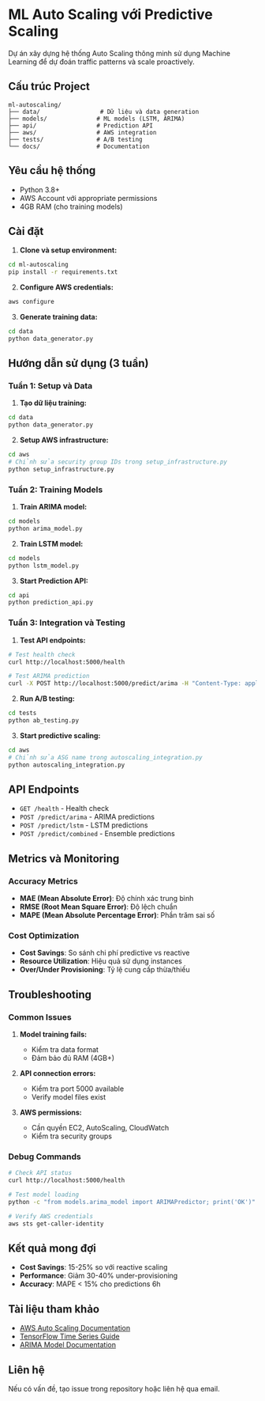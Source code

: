 # ML Auto Scaling với Predictive Scaling

Dự án xây dựng hệ thống Auto Scaling thông minh sử dụng Machine Learning để dự đoán traffic patterns và scale proactively.

## Cấu trúc Project

```
ml-autoscaling/
├── data/                 # Dữ liệu và data generation
├── models/              # ML models (LSTM, ARIMA)
├── api/                 # Prediction API
├── aws/                 # AWS integration
├── tests/               # A/B testing
└── docs/                # Documentation
```

## Yêu cầu hệ thống

- Python 3.8+
- AWS Account với appropriate permissions
- 4GB RAM (cho training models)

## Cài đặt

1. **Clone và setup environment:**
```bash
cd ml-autoscaling
pip install -r requirements.txt
```

2. **Configure AWS credentials:**
```bash
aws configure
```

3. **Generate training data:**
```bash
cd data
python data_generator.py
```

## Hướng dẫn sử dụng (3 tuần)

### Tuần 1: Setup và Data

1. **Tạo dữ liệu training:**
```bash
cd data
python data_generator.py
```

2. **Setup AWS infrastructure:**
```bash
cd aws
# Chỉnh sửa security group IDs trong setup_infrastructure.py
python setup_infrastructure.py
```

### Tuần 2: Training Models

1. **Train ARIMA model:**
```bash
cd models
python arima_model.py
```

2. **Train LSTM model:**
```bash
cd models
python lstm_model.py
```

3. **Start Prediction API:**
```bash
cd api
python prediction_api.py
```

### Tuần 3: Integration và Testing

1. **Test API endpoints:**
```bash
# Test health check
curl http://localhost:5000/health

# Test ARIMA prediction
curl -X POST http://localhost:5000/predict/arima -H "Content-Type: application/json" -d '{"steps": 24}'
```

2. **Run A/B testing:**
```bash
cd tests
python ab_testing.py
```

3. **Start predictive scaling:**
```bash
cd aws
# Chỉnh sửa ASG name trong autoscaling_integration.py
python autoscaling_integration.py
```

## API Endpoints

- `GET /health` - Health check
- `POST /predict/arima` - ARIMA predictions
- `POST /predict/lstm` - LSTM predictions  
- `POST /predict/combined` - Ensemble predictions

## Metrics và Monitoring

### Accuracy Metrics
- **MAE (Mean Absolute Error)**: Độ chính xác trung bình
- **RMSE (Root Mean Square Error)**: Độ lệch chuẩn
- **MAPE (Mean Absolute Percentage Error)**: Phần trăm sai số

### Cost Optimization
- **Cost Savings**: So sánh chi phí predictive vs reactive
- **Resource Utilization**: Hiệu quả sử dụng instances
- **Over/Under Provisioning**: Tỷ lệ cung cấp thừa/thiếu

## Troubleshooting

### Common Issues

1. **Model training fails:**
   - Kiểm tra data format
   - Đảm bảo đủ RAM (4GB+)

2. **API connection errors:**
   - Kiểm tra port 5000 available
   - Verify model files exist

3. **AWS permissions:**
   - Cần quyền EC2, AutoScaling, CloudWatch
   - Kiểm tra security groups

### Debug Commands

```bash
# Check API status
curl http://localhost:5000/health

# Test model loading
python -c "from models.arima_model import ARIMAPredictor; print('OK')"

# Verify AWS credentials
aws sts get-caller-identity
```

## Kết quả mong đợi

- **Cost Savings**: 15-25% so với reactive scaling
- **Performance**: Giảm 30-40% under-provisioning
- **Accuracy**: MAPE < 15% cho predictions 6h

## Tài liệu tham khảo

- [AWS Auto Scaling Documentation](https://docs.aws.amazon.com/autoscaling/)
- [TensorFlow Time Series Guide](https://www.tensorflow.org/tutorials/structured_data/time_series)
- [ARIMA Model Documentation](https://www.statsmodels.org/stable/generated/statsmodels.tsa.arima.model.ARIMA.html)

## Liên hệ

Nếu có vấn đề, tạo issue trong repository hoặc liên hệ qua email.
